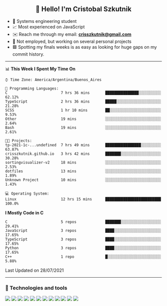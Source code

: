 <h2 align="center">👋 Hello! I'm Cristobal Szkutnik</h2>

- 📖  Systems engineering student
- 📈  Most experienced on JavaScript
- ✉️  Reach me through my email: **crisszkutnik@gmail.com**
- 🏢  Not employed, but working on several personal projects
- 🟩  Spotting my finals weeks is as easy as looking for huge gaps on my commit history.

-------

<!--START_SECTION:waka-->
📊 **This Week I Spent My Time On** 

```text
⌚︎ Time Zone: America/Argentina/Buenos_Aires

💬 Programming Languages: 
C                        7 hrs 36 mins       ███████████████░░░░░░░░░░   62.12% 
TypeScript               2 hrs 36 mins       █████░░░░░░░░░░░░░░░░░░░░   21.28% 
SCSS                     1 hr 10 mins        ██░░░░░░░░░░░░░░░░░░░░░░░   9.53% 
Other                    19 mins             ░░░░░░░░░░░░░░░░░░░░░░░░░   2.64% 
Bash                     19 mins             ░░░░░░░░░░░░░░░░░░░░░░░░░   2.61%

🐱‍💻 Projects: 
tp-2021-1c-...undefined  7 hrs 49 mins       ████████████████░░░░░░░░░   63.87% 
crisszkutnik.github.io   3 hrs 42 mins       ███████░░░░░░░░░░░░░░░░░░   30.28% 
sortingvisualizer-v2     18 mins             ░░░░░░░░░░░░░░░░░░░░░░░░░   2.53% 
dotfiles                 13 mins             ░░░░░░░░░░░░░░░░░░░░░░░░░   1.89% 
Unknown Project          10 mins             ░░░░░░░░░░░░░░░░░░░░░░░░░   1.43%

💻 Operating System: 
Linux                    12 hrs 15 mins      █████████████████████████   100.0%

```

**I Mostly Code in C** 

```text
C                        5 repos             ███████░░░░░░░░░░░░░░░░░░   29.41% 
JavaScript               3 repos             ████░░░░░░░░░░░░░░░░░░░░░   17.65% 
TypeScript               3 repos             ████░░░░░░░░░░░░░░░░░░░░░   17.65% 
Python                   3 repos             ████░░░░░░░░░░░░░░░░░░░░░   17.65% 
C++                      1 repo              █░░░░░░░░░░░░░░░░░░░░░░░░   5.88%

```



 Last Updated on 28/07/2021
<!--END_SECTION:waka-->

-------

### 🔧 Technologies and tools
<div>
  <img src="https://img.shields.io/badge/node.js%20-%2343853D.svg?&style=for-the-badge&logo=node.js&logoColor=white"/>
  <img src="https://img.shields.io/badge/javascript%20-%23323330.svg?&style=for-the-badge&logo=javascript&logoColor=%23F7DF1E"/>
  <img src="https://img.shields.io/badge/typescript%20-%23007ACC.svg?&style=for-the-badge&logo=typescript&logoColor=white"/>
  <img src="https://img.shields.io/badge/html5%20-%23E34F26.svg?&style=for-the-badge&logo=html5&logoColor=white"/>
  <img src="https://img.shields.io/badge/css3%20-%231572B6.svg?&style=for-the-badge&logo=css3&logoColor=white"/>
  <img src="https://img.shields.io/badge/c%20-%2300599C.svg?&style=for-the-badge&logo=c&logoColor=white"/>
  <img src="https://img.shields.io/badge/react%20-%2320232a.svg?&style=for-the-badge&logo=react&logoColor=%2361DAFB"/>
  <img src="https://img.shields.io/badge/express.js%20-%23404d59.svg?&style=for-the-badge"/>
  <img src="https://img.shields.io/badge/bootstrap%20-%23563D7C.svg?&style=for-the-badge&logo=bootstrap&logoColor=white"/>
  <img src="https://img.shields.io/badge/git%20-%23F05033.svg?&style=for-the-badge&logo=git&logoColor=white"/>
  <img src="https://img.shields.io/badge/heroku%20-%23430098.svg?&style=for-the-badge&logo=heroku&logoColor=white"/>
  <img src ="https://img.shields.io/badge/MongoDB-%234ea94b.svg?&style=for-the-badge&logo=mongodb&logoColor=white"/>
 </div>
